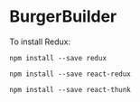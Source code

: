 # BurgerBuilder

To install Redux:
```
npm install --save redux

npm install --save react-redux

npm install --save react-thunk
```

